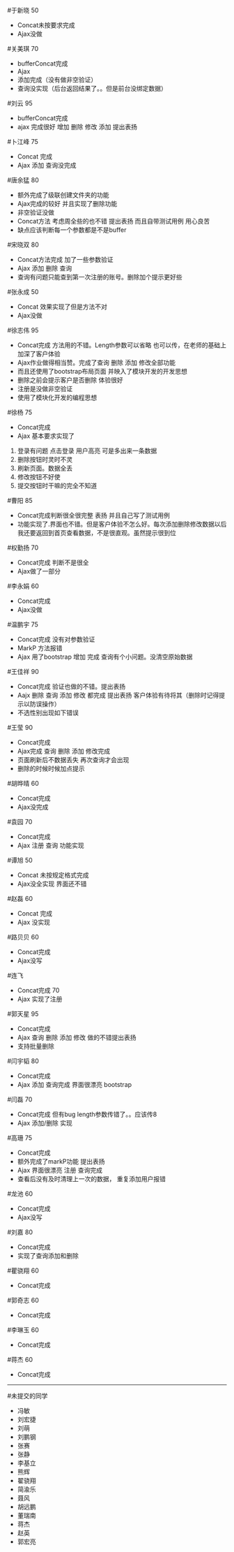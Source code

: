 #于新晓  50
* Concat未按要求完成  
* Ajax没做

#关美琪  70
* bufferConcat完成
* Ajax 
* 添加完成（没有做非空验证）
* 查询没实现（后台返回结果了。。但是前台没绑定数据）

#刘云 95
* bufferConcat完成
* ajax 完成很好 增加  删除  修改  添加 提出表扬

#卜江峰 75
* Concat 完成
* Ajax 添加   查询没完成

#唐余猛  80
* 额外完成了级联创建文件夹的功能
* Ajax完成的较好 并且实现了删除功能
* 非空验证没做
* Concat方法 考虑周全些的也不错 提出表扬 而且自带测试用例 用心良苦
* 缺点应该判断每一个参数都是不是buffer

#宋晓双 80
* Concat方法完成 加了一些参数验证
* Ajax  添加  删除  查询
* 查询有问题只能查到第一次注册的账号。删除加个提示更好些

#张永成 50
* Concat 效果实现了但是方法不对  
* Ajax没做

#徐志伟  95
* Concat完成  方法用的不错。Length参数可以省略 也可以传，在老师的基础上加深了客户体验
* Ajax作业做得相当赞。完成了查询 删除  添加 修改全部功能
* 而且还使用了bootstrap布局页面 并映入了模块开发的开发思想 
* 删除之前会提示客户是否删除  体验很好
* 注册是没做非空验证
* 使用了模块化开发的编程思想

#徐杨  75
* Concat完成  
* Ajax 基本要求实现了
1.	登录有问题  点击登录 用户高亮 可是多出来一条数据
2.	删除按钮时灵时不灵
3.	刷新页面。数据全丢
4.	修改按钮不好使
5.	提交按钮时干嘛的完全不知道

#曹阳  85
* Concat完成判断很全很完整 表扬  并且自己写了测试用例
* 功能实现了.界面也不错。但是客户体验不怎么好。每次添加删除修改数据以后我还要返回到首页查看数据，不是很直观。虽然提示很到位

#权勤扬  70
* Concat完成 判断不是很全
* Ajax做了一部分

#李永娟  60
* Concat完成
* Ajax没做

#温鹏宇  75
* Concat完成  没有对参数验证
* MarkP 方法报错
* Ajax 用了bootstrap  增加 完成  查询有个小问题。没清空原始数据

#王佳祥 90
* Concat完成  验证也做的不错。提出表扬
* Aajx   删除  查询  添加  修改 都完成 提出表扬    客户体验有待将其（删除时记得提示以防误操作）
* 不选性别出现如下错误 

#王莹 90
* Concat完成
* Ajax完成 查询  删除  添加   修改完成
* 页面刷新后不数据丢失 再次查询才会出现
* 删除的时候时候加点提示

#胡晔晴  60
* Concat完成
* Ajax没完成

#袁园  70
* Concat完成 
* Ajax 注册 查询 功能实现

#谭旭  50
* Concat 未按规定格式完成
* Ajax没全实现 界面还不错

#赵磊 60
* Concat 完成
* Ajax 没实现 

#路贝贝 60
* Concat完成
* Ajax没写

#连飞
* Concat完成  70
* Ajax 实现了注册

#郭天星 95
* Concat完成 
* Ajax 查询 删除  添加  修改  做的不错提出表扬
* 支持批量删除

#闫宇韬  80
* Concat完成
* Ajax 添加  查询完成   界面很漂亮 bootstrap 

#闫磊  70
* Concat完成 但有bug length参数传错了。。应该传8
* Ajax 添加/删除 实现
 
#高珊   75
* Concat完成 
* 额外完成了markP功能  提出表扬 
* Ajax 界面很漂亮   注册  查询完成
* 查看后没有及时清理上一次的数据， 重复添加用户报错

#龙池 60
* Concat完成
* Ajax没写

#刘嘉 80
* Concat完成
* 实现了查询添加和删除

#瞿骁翔 60
* Concat完成

#郭奇志 60
* Concat完成

#李琳玉 60 
* Concat完成

#蒋杰 60
* Concat完成


-------------------------------------------------
#未提交的同学
* 冯敏
* 刘宏捷
* 刘萌
* 刘鹏钢
* 张赛
* 张静
* 李基立
* 熊辉
* 翟骁翔
* 简渝乐
* 聂风
* 胡远鹏
* 董瑞南
* 蒋杰
* 赵英
* 郭宏亮







